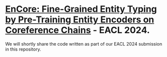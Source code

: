 # [EnCore: Fine-Grained Entity Typing by Pre-Training Entity Encoders on Coreference Chains](https://arxiv.org/abs/2305.12924) - EACL 2024.

We will shortly share the code written as part of our EACL 2024 submission in this repository.
 
